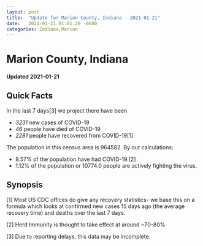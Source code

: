 ```yaml
---
layout: post
title:  "Update for Marion County, Indiana - 2021-01-21"
date:   2021-01-21 01:01:29 -0600
categories: Indiana,Marion
---
```


# Marion County, Indiana
#### Updated 2021-01-21

## Quick Facts

In the last 7 days[3] we project there have been
- *3231* new cases of COVID-19
- *46* people have died of COVID-19
- *2281* people have recovered from COVID-19[1]

The population in this census area is 964582. By our calculations:
- 8.57% of the population have had COVID-19.[2]
- 1.12% of the population or 10774.0 people are actively fighting the virus.

## Synopsis




[1] Most US CDC offices do give any recovery statistics- we base this on a formula which looks at confirmed new cases
15 days ago (the average recovery time) and deaths over the last 7 days.

[2] Herd Immunity is thought to take effect at around ~70-80%

[3] Due to reporting delays, this data may be incomplete.
 
    
